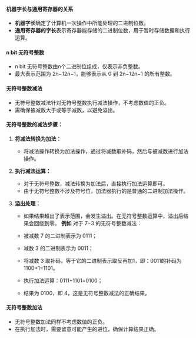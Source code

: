 #### 机器字长与通用寄存器的关系

- **机器字长**确定了计算机一次操作中所能处理的二进制位数。
- **通用寄存器的字长**表示寄存器能存储的二进制位数，用于暂时存储数据和执行运算。

#### n bit 无符号整数

- n bit 无符号整数由n个二进制位组成，仅表示非负整数。
- 最大表示范围为 2n−12n−1，能够表示从 0 到 2n−12n−1 的所有整数。

#### 无符号整数减法

- 无符号整数减法针对无符号整数执行减法操作，不考虑数值的正负。
- 需确保被减数大于或等于减数，以避免溢出。
#### 无符号整数的减法步骤：

1. **将减法转换为加法：**
    - 将减法操作转换为加法操作，通过将减数取补码，然后与被减数进行加法操作。

1. **执行减法运算：**
    - 对于无符号整数，减法转换为加法后，直接执行加法运算即可。
    - 由于无符号整数不涉及符号位，加法器执行的是普通的二进制加法操作。
    
2. **溢出处理：**
    - 如果结果超出了表示范围，会发生溢出。在无符号整数运算中，溢出后结果会回绕到零。
	**例如** 对于 7−3 的无符号整数减法：
	
	- 被减数 7 的二进制表示为 0111；
	- 减数 3 的二进制表示为 0011；
	- 将减数 3 取补码，等于它的二进制表示取反再加1，即：0011的补码为1100+1=1101。
	- 执行加法运算：0111+1101=0100；
	- 结果为 0100，即 4，这是无符号整数减法的正确结果。
#### 无符号整数加法

- 无符号整数加法同样不考虑数值的正负。
- 在执行加法时，需要留意可能产生的进位，确保计算结果正确。